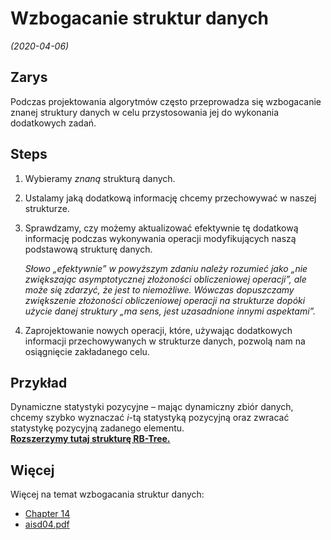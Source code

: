 # Wzbogacanie struktur danych
*(2020-04-06)*

## Zarys

Podczas projektowania algorytmów często przeprowadza się wzbogacanie znanej struktury danych w celu przystosowania jej do wykonania dodatkowych zadań.

## Steps

1. Wybieramy *znaną* strukturą danych.
2. Ustalamy jaką dodatkową informację chcemy przechowywać w naszej strukturze.
3. Sprawdzamy, czy możemy aktualizować efektywnie tę dodatkową informację podczas wykonywania operacji modyfikujących naszą podstawową strukturę danych.

    *Słowo „efektywnie” w powyższym zdaniu należy rozumieć jako „nie zwiększając asymptotycznej złożoności obliczeniowej operacji”, ale może się zdarzyć, że jest to niemożliwe. Wówczas dopuszczamy zwiększenie złożoności obliczeniowej operacji na strukturze dopóki użycie danej struktury „ma sens, jest uzasadnione innymi aspektami”.*
4. Zaprojektowanie nowych operacji, które, używając dodatkowych informacji przechowywanych w strukturze danych, pozwolą nam na osiągnięcie zakładanego celu.

## Przykład

Dynamiczne statystyki pozycyjne – mając dynamiczny zbiór danych, chcemy szybko wyznaczać $i$-tą statystyką pozycyjną oraz zwracać statystykę pozycyjną zadanego elementu.\
[**Rozszerzymy tutaj strukturę RB-Tree.**](rb-trees-ze-statystykami-pozycyjnymi.md)

## Więcej

Więcej na temat wzbogacania struktur danych:

- [Chapter 14](https://web.ist.utl.pt/~fabio.ferreira/material/asa/clrs.pdf)
- [aisd04.pdf](https://drive.google.com/drive/folders/0B83LMR1NBoUXLXdYZ2hsNFBqTTA)
